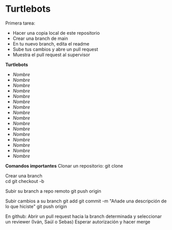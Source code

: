 # Turtlebots
Primera tarea:
  - Hacer una copia local de este repositorio
  - Crear una branch de main
  - En tu nuevo branch, edita el readme
  - Sube tus cambios y abre un pull request
  - Muestra el pull request al supervisor

**Turtlebots**
- _Nombre_
- _Nombre_
- _Nombre_
- _Nombre_
- _Nombre_
- _Nombre_
- _Nombre_
- _Nombre_
- _Nombre_
- _Nombre_
- _Nombre_
- _Nombre_
- _Nombre_
- _Nombre_
- _Nombre_
- _Nombre_

**Comandos importantes**
Clonar un repositorio: 
  git clone <url repo remoto>
  
Crear una branch  
  cd <nombre del repositorio>
  git checkout -b <nombre de su branch> <branch base>
  
Subir su branch a repo remoto
  git push origin <branch>
  
Subir cambios a su branch
  git add <documentos>
  git commit -m "Añade una descripción de lo que hiciste"
  git push origin <nombre de su branch>
  
En github:
  Abrir un pull request hacia la branch determinada y seleccionar un reviewer (Iván, Saúl o Sebas)
  Esperar autorización y hacer merge
  
